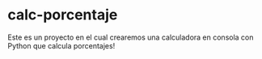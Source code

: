 # calc-porcentaje
Este es un proyecto en el cual crearemos una calculadora en consola con Python que calcula porcentajes!
